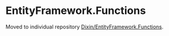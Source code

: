 # EntityFramework.Functions

Moved to individual repository [Dixin/EntityFramework.Functions](https://github.com/Dixin/EntityFramework.Functions).
